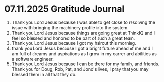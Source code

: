 # 07.11.2025 Gratitude Journal

1. Thank you Lord Jesus because I was able to get close to resolving the issue with bringing the machinery profile into the system.
2. Thank you Lord Jesus because things are going great at ThinkIQ and I feel so blessed and honored to be part of such a great team.
3. Thank you Lord Jesus because I got my haircut this morning.
4. thank you Lord Jesus because I got a bright future ahead of me and I am full of dreams and aspirations as I grow in my carrer and abilities as a software engineer.
5. Thank you Lord Jesus because I can be there for my family, and friends. Thank you for Doug, Rob, Pat, and Jono's lives, I pray that you may blessed them in all that they do.
